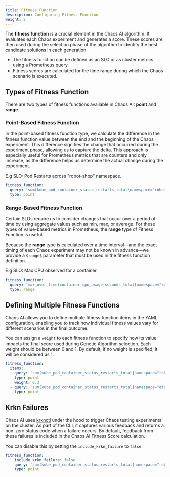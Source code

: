 ```yaml
---
title: Fitness Function
description: Configuring Fitness Function
weight: 2
---
```


The **fitness function** is a crucial element in the Chaos AI algorithm. It evaluates each Chaos experiment and generates a score. These scores are then used during the selection phase of the algorithm to identify the best candidate solutions in each generation.

- The fitness function can be defined as an SLO or as cluster metrics using a Prometheus query.
- Fitness scores are calculated for the time range during which the Chaos scenario is executed.


## Types of Fitness Function

There are two types of fitness functions available in Chaos AI: **point** and **range**.

### Point-Based Fitness Function

In the point-based fitness function type, we calculate the difference in the fitness function value between the end and the beginning of the Chaos experiment. This difference signifies the change that occurred during the experiment phase, allowing us to capture the delta. This approach is especially useful for Prometheus metrics that are counters and only increase, as the difference helps us determine the actual change during the experiment.

E.g SLO: Pod Restarts across "robot-shop" namespace.

```yaml
fitness_function: 
  query: 'sum(kube_pod_container_status_restarts_total{namespace="robot-shop"})'
  type: point
```

### Range-Based Fitness Function

Certain SLOs require us to consider changes that occur over a period of time by using aggregate values such as min, max, or average. For these types of value-based metrics in Prometheus, the **range** type of Fitness Function is useful.

Because the **range** type is calculated over a time interval—and the exact timing of each Chaos experiment may not be known in advance—we provide a `$range$` parameter that must be used in the fitness function definition.

E.g SLO: Max CPU observed for a container.

```yaml
fitness_function: 
  query: 'max_over_time(container_cpu_usage_seconds_total{namespace="robot-shop", container="mysql"}[$range$])'
  type: range
```

## Defining Multiple Fitness Functions

Chaos AI allows you to define multiple fitness function items in the YAML configuration, enabling you to track how individual fitness values vary for different scenarios in the final outcome.

You can assign a `weight` to each fitness function to specify how its value impacts the final score used during Genetic Algorithm selection. Each weight should be between 0 and 1. By default, if no weight is specified, it will be considered as 1.

```yaml
fitness_function:
  items:
  - query: 'sum(kube_pod_container_status_restarts_total{namespace="robot-shop"})'
    type: point
    weight: 0.3
  - query: 'sum(kube_pod_container_status_restarts_total{namespace="etcd"})'
    type: point
```

## Krkn Failures

Chaos AI uses [krknctl](../../krknctl/) under the hood to trigger Chaos testing experiments on the cluster. As part of the CLI, it captures various feedback and returns a non-zero status code when a failure occurs. By default, feedback from these failures is included in the Chaos AI Fitness Score calculation.

You can disable this by setting the `include_krkn_failure` to `false`.

```yaml
fitness_function:
    include_krkn_failure: false
    query: 'sum(kube_pod_container_status_restarts_total{namespace="robot-shop"})'
    type: point
```

